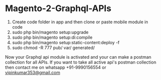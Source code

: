 # Magento-2-Graphql-APIs
1. Create code folder in app and then clone or paste mobile module in code
2. sudo php bin/magento setup:upgrade
3. sudo php bin/magento setup:di:compile
4. sudo php bin/magento setup:static-content:deploy -f
5. sudo chmod -R 777 pub/ var/ generated/

Now your Graphql api module is activated and your can make a postman collection for all APIs.
If you want to take all active api's postman collection then contact me on whatsapp +91-9990156554 or vipinkumar353@gmail.com

